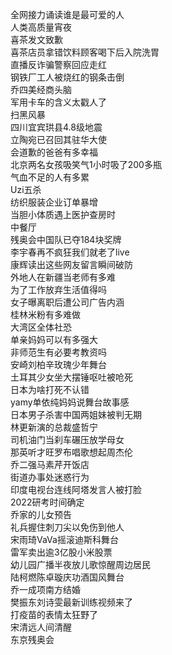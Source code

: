 全网接力诵读谁是最可爱的人  
人类高质量宵夜  
喜茶发文致歉  
喜茶店员拿错饮料顾客喝下后入院洗胃  
直播反诈骗警察回应走红  
钢铁厂工人被烧红的钢条击倒  
乔四美经商头脑  
军用卡车的含义太戳人了  
扫黑风暴  
四川宜宾珙县4.8级地震  
立陶宛已召回其驻华大使  
会道歉的爸爸有多幸福  
北京两名女孩吸笑气1小时吸了200多瓶  
气血不足的人有多累  
Uzi五杀  
纺织服装企业订单暴增  
当胆小体质遇上医护查房时  
中餐厅  
残奥会中国队已夺184块奖牌  
李宇春再不疯狂我们就老了live  
康辉读出这些网友留言瞬间破防  
外地人在新疆当老师有多难  
为了工作放弃生活值得吗  
女子曝离职后遭公司广告内涵  
桂林米粉有多难做  
大湾区全体社恐  
单亲妈妈可以有多强大  
非师范生有必要考教资吗  
安崎刘柏辛玫瑰少年舞台  
土耳其少女坐大摆锤呕吐被呛死  
日本为啥打死不认错  
yamy单依纯妈妈说舞台故事感  
日本男子杀害中国两姐妹被判无期  
林更新演的总裁盛哲宁  
司机油门当刹车碾压放学母女  
那英听才旺罗布唱歌想起周杰伦  
乔二强马素芹开饭店  
街道办事处迷惑行为  
印度电视台连线阿塔发言人被打脸  
2022研考时间确定  
乔家的儿女预告  
礼兵握住刺刀尖以免伤到他人  
宋雨琦VaVa摇滚迪斯科舞台  
雷军卖出逾3亿股小米股票  
幼儿园广播半夜放儿歌惊醒周边居民  
陆柯燃陈卓璇庆功酒国风舞台  
乔一成项南方结婚  
樊振东刘诗雯最新训练视频来了  
打疫苗的表情太狂野了  
宋清远人间清醒  
东京残奥会  
